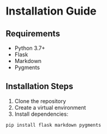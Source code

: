# Installation Guide

## Requirements

- Python 3.7+
- Flask
- Markdown
- Pygments

## Installation Steps

1. Clone the repository
2. Create a virtual environment
3. Install dependencies:

```bash
pip install flask markdown pygments